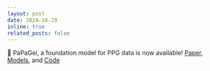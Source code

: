 ```yaml
---
layout: post
date: 2024-10-29
inline: true
related_posts: false
---
```


:parrot: PaPaGei, a foundation model for PPG data is now available! [Paper](https://arxiv.org/abs/2410.20542), [Models](https://zenodo.org/records/13983110), and [Code](https://github.com/Nokia-Bell-Labs/papagei-foundation-model)